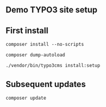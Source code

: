 Demo TYPO3 site setup
--

First install
-------------
`composer install --no-scripts`

`composer dump-autoload`

`./vendor/bin/typo3cms install:setup`

Subsequent updates
------------------
`composer update`

